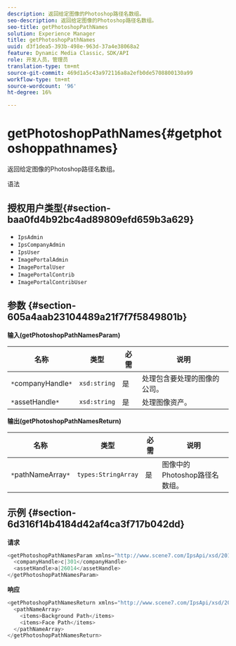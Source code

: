 ```yaml
---
description: 返回给定图像的Photoshop路径名数组。
seo-description: 返回给定图像的Photoshop路径名数组。
seo-title: getPhotoshopPathNames
solution: Experience Manager
title: getPhotoshopPathNames
uuid: d3f1dea5-393b-498e-963d-37a4e38068a2
feature: Dynamic Media Classic，SDK/API
role: 开发人员，管理员
translation-type: tm+mt
source-git-commit: 469d1a5c43a972116a8a2efb0de5708800130a99
workflow-type: tm+mt
source-wordcount: '96'
ht-degree: 16%

---
```



# getPhotoshopPathNames{#getphotoshoppathnames}

返回给定图像的Photoshop路径名数组。

语法

## 授权用户类型{#section-baa0fd4b92bc4ad89809efd659b3a629}

* `IpsAdmin`
* `IpsCompanyAdmin`
* `IpsUser`
* `ImagePortalAdmin`
* `ImagePortalUser`
* `ImagePortalContrib`
* `ImagePortalContribUser`

## 参数 {#section-605a4aab23104489a21f7f7f5849801b}

**输入(getPhotoshopPathNamesParam)**

| 名称 | 类型 | 必需 | 说明 |
|---|---|---|---|
| `*`companyHandle`*` | `xsd:string` | 是 | 处理包含要处理的图像的公司。 |
| `*`assetHandle`*` | `xsd:string` | 是 | 处理图像资产。 |

**输出(getPhotoshopPathNamesReturn)**

| 名称 | 类型 | 必需 | 说明 |
|---|---|---|---|
| `*`pathNameArray`*` | `types:StringArray` | 是 | 图像中的Photoshop路径名数组。 |

## 示例 {#section-6d316f14b4184d42af4ca3f717b042dd}

**请求**

```java
<getPhotoshopPathNamesParam xmlns="http://www.scene7.com/IpsApi/xsd/2012-07-31">
  <companyHandle>c|301</companyHandle>
  <assetHandle>a|26014</assetHandle>
</getPhotoshopPathNamesParam>
```

**响应**

```java
<getPhotoshopPathNamesReturn xmlns="http://www.scene7.com/IpsApi/xsd/2012-07-31">
  <pathNameArray>
    <items>Background Path</items>
    <items>Face Path</items>
  </pathNameArray>
</getPhotoshopPathNamesReturn>
```

